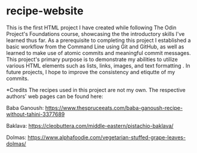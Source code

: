 # recipe-website
This is the first HTML project I have created while following The Odin Project's Foundations course, showcasing the the introductory skills I've learned thus far. As a prerequisite to completing this project I established a basic workflow from the Command Line using Git and GitHub, as well as learned to make use of atomic commits and meaningful commit messages. This project's primary purpose is to demonstrate my abilities to utilize various HTML elements such as lists, links, images, and text formatting . In future projects, I hope to improve the consistency and etiqutte of my commits. 

*Credits
The recipes used in this project are not my own. The respective authors' web pages can be found here:

Baba Ganoush: https://www.thespruceeats.com/baba-ganoush-recipe-without-tahini-3377689

Baklava: https://cleobuttera.com/middle-eastern/pistachio-baklava/

Dolmas: https://www.alphafoodie.com/vegetarian-stuffed-grape-leaves-dolmas/




